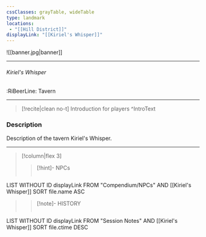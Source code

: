 ```yaml
---
cssClasses: grayTable, wideTable
type: landmark
locations:
 - "[[Hill District]]"
displayLink: "[[Kiriel's Whisper]]"
---
```


![[banner.jpg|banner]]

---
###### Kiriel's Whisper
<span class="sub2">:RiBeerLine: Tavern</span>

---

> [!recite|clean no-t]
>	Introduction for players
>^IntroText
	
### Description
Description of the tavern Kiriel's Whisper.

---

> [!column|flex 3]
> > [!hint]-  NPCs
> >```dataview
LIST WITHOUT ID displayLink
FROM "Compendium/NPCs" AND [[Kiriel's Whisper]]
SORT file.name ASC
> 
>> [!note]- HISTORY
>>```dataview
LIST WITHOUT ID displayLink
FROM "Session Notes" AND [[Kiriel's Whisper]]
SORT file.ctime DESC


